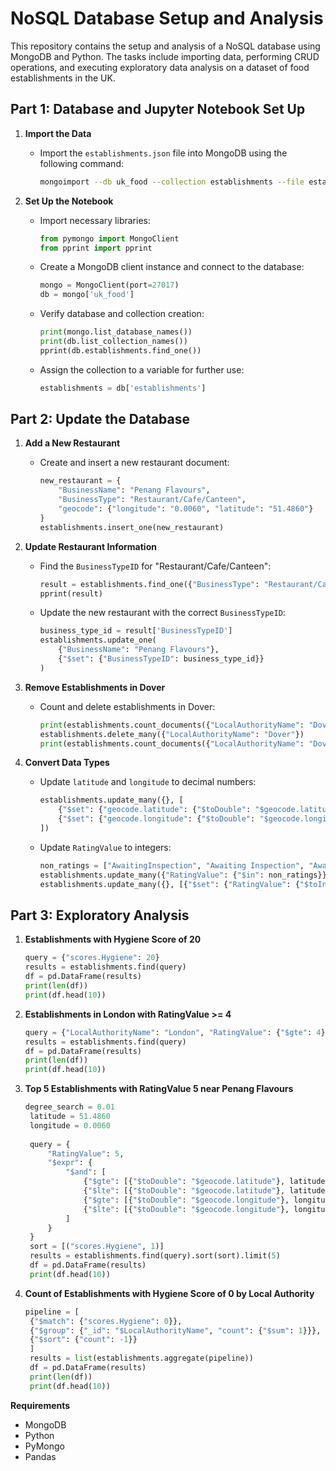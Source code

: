 # NoSQL Database Setup and Analysis

This repository contains the setup and analysis of a NoSQL database using MongoDB and Python. The tasks include importing data, performing CRUD operations, and executing exploratory data analysis on a dataset of food establishments in the UK.

## Part 1: Database and Jupyter Notebook Set Up

1. **Import the Data**
   - Import the `establishments.json` file into MongoDB using the following command:
     ```sh
     mongoimport --db uk_food --collection establishments --file establishments.json --jsonArray
     ```

2. **Set Up the Notebook**
   - Import necessary libraries:
     ```python
     from pymongo import MongoClient
     from pprint import pprint
     ```
   - Create a MongoDB client instance and connect to the database:
     ```python
     mongo = MongoClient(port=27017)
     db = mongo['uk_food']
     ```
   - Verify database and collection creation:
     ```python
     print(mongo.list_database_names())
     print(db.list_collection_names())
     pprint(db.establishments.find_one())
     ```
   - Assign the collection to a variable for further use:
     ```python
     establishments = db['establishments']
     ```

## Part 2: Update the Database

1. **Add a New Restaurant**
   - Create and insert a new restaurant document:
     ```python
     new_restaurant = {
         "BusinessName": "Penang Flavours",
         "BusinessType": "Restaurant/Cafe/Canteen",
         "geocode": {"longitude": "0.0060", "latitude": "51.4860"}
     }
     establishments.insert_one(new_restaurant)
     ```

2. **Update Restaurant Information**
   - Find the `BusinessTypeID` for "Restaurant/Cafe/Canteen":
     ```python
     result = establishments.find_one({"BusinessType": "Restaurant/Cafe/Canteen"}, {"BusinessTypeID": 1, "BusinessType": 1})
     pprint(result)
     ```
   - Update the new restaurant with the correct `BusinessTypeID`:
     ```python
     business_type_id = result['BusinessTypeID']
     establishments.update_one(
         {"BusinessName": "Penang Flavours"},
         {"$set": {"BusinessTypeID": business_type_id}}
     )
     ```

3. **Remove Establishments in Dover**
   - Count and delete establishments in Dover:
     ```python
     print(establishments.count_documents({"LocalAuthorityName": "Dover"}))
     establishments.delete_many({"LocalAuthorityName": "Dover"})
     print(establishments.count_documents({"LocalAuthorityName": "Dover"}))
     ```

4. **Convert Data Types**
   - Update `latitude` and `longitude` to decimal numbers:
     ```python
     establishments.update_many({}, [
         {"$set": {"geocode.latitude": {"$toDouble": "$geocode.latitude"}}},
         {"$set": {"geocode.longitude": {"$toDouble": "$geocode.longitude"}}}
     ])
     ```
   - Update `RatingValue` to integers:
     ```python
     non_ratings = ["AwaitingInspection", "Awaiting Inspection", "AwaitingPublication", "Pass", "Exempt"]
     establishments.update_many({"RatingValue": {"$in": non_ratings}}, [{"$set": {"RatingValue": None}}])
     establishments.update_many({}, [{"$set": {"RatingValue": {"$toInt": "$RatingValue"}}}])
     ```

## Part 3: Exploratory Analysis

1. **Establishments with Hygiene Score of 20**
   ```python
   query = {"scores.Hygiene": 20}
   results = establishments.find(query)
   df = pd.DataFrame(results)
   print(len(df))
   print(df.head(10))
   ```
2. **Establishments in London with RatingValue >= 4**
   ```python
   query = {"LocalAuthorityName": "London", "RatingValue": {"$gte": 4}}
   results = establishments.find(query)
   df = pd.DataFrame(results)
   print(len(df))
   print(df.head(10))
   ```
3. **Top 5 Establishments with RatingValue 5 near Penang Flavours**
   ```python
   degree_search = 0.01
    latitude = 51.4860
    longitude = 0.0060
    
    query = {
        "RatingValue": 5,
        "$expr": {
            "$and": [
                {"$gte": [{"$toDouble": "$geocode.latitude"}, latitude - degree_search]},
                {"$lte": [{"$toDouble": "$geocode.latitude"}, latitude + degree_search]},
                {"$gte": [{"$toDouble": "$geocode.longitude"}, longitude - degree_search]},
                {"$lte": [{"$toDouble": "$geocode.longitude"}, longitude + degree_search]}
            ]
        }
    }
    sort = [("scores.Hygiene", 1)]
    results = establishments.find(query).sort(sort).limit(5)
    df = pd.DataFrame(results)
    print(df.head(10))
   ```
4. **Count of Establishments with Hygiene Score of 0 by Local Authority**
   ```python
   pipeline = [
    {"$match": {"scores.Hygiene": 0}},
    {"$group": {"_id": "$LocalAuthorityName", "count": {"$sum": 1}}},
    {"$sort": {"count": -1}}
    ]
    results = list(establishments.aggregate(pipeline))
    df = pd.DataFrame(results)
    print(len(df))
    print(df.head(10))
    ```
   
**Requirements**
  - MongoDB
  - Python
  - PyMongo
  - Pandas
